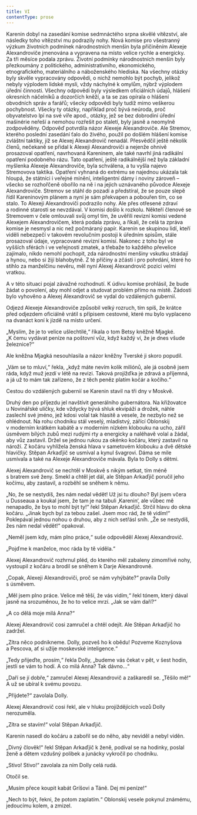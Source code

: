 ```yaml
---
title: VI
contentType: prose
---
```


<section>

Karenin dobyl na zasedání komise sedmnáctého srpna skvělé vítězství, ale následky toho vítězství mu podrazily nohy. Nová komise pro všestranný výzkum životních podmínek národnostních menšin byla přičiněním Alexeje Alexandroviče jmenována a vypravena na místo velice rychle a energicky. Za tři měsíce podala zprávu. Životní podmínky národnostních menšin byly přezkoumány z politického, administrativního, ekonomického, etnografického, materiálního a náboženského hlediska. Na všechny otázky byly skvěle vypracovány odpovědi, o nichž nemohlo být pochyb, jelikož nebyly výplodem lidské mysli, vždy náchylné k omylům, nýbrž výplodem úřední činnosti. Všechny odpovědi byly výsledkem oficiálních údajů, hlášení okresních náčelníků a dozorčích kněží, a ta se zas opírala o hlášení obvodních správ a farářů; všecky odpovědi byly tudíž mimo veškerou pochybnost. Všecky ty otázky, například proč bývá neúroda, proč obyvatelstvo lpí na své víře apod., otázky, jež se bez dobrodiní úřední mašinérie neřeší a nemohou rozřešit po staletí, byly jasně a neomylně zodpověděny. Odpověď potvrdila názor Alexeje Alexandroviče. Ale Stremov, kterého poslední zasedání ťalo do živého, použil po došlém hlášení komise zvláštní taktiky, jíž se Alexej Alexandrovič nenadál. Přesvědčil ještě několik členů, nečekaně se přidal k Alexeji Alexandroviči a nejenže ohnivě prosazoval opatření, navrhovaná Kareninem, ale také navrhl jiná radikální opatření podobného rázu. Tato opatření, ještě radikálnější než byla základní myšlenka Alexeje Alexandroviče, byla schválena, a tu vyšla najevo Stremovova taktika. Opatření vyhnaná do extrému se najednou ukázala tak hloupá, že státníci i veřejné mínění, inteligentní dámy i noviny zároveň – všecko se rozhořčeně obořilo na ně i na jejich uznávaného původce Alexeje Alexandroviče. Stremov se stáhl do pozadí a předstíral, že se pouze slepě řídil Kareninovým plánem a nyní je sám překvapen a pobouřen tím, co se stalo. To Alexeji Alexandroviči podrazilo nohy. Ale přes otřesené zdraví a rodinné starosti se nevzdával. V komisi došlo k rozkolu. Někteří členové se Stremovem v čele omlouvali svůj omyl tím, že uvěřili revizní komisi vedené Alexejem Alexandrovičem, která podala zprávu, a říkali, že celá ta zpráva komise je nesmysl a nic než počmáraný papír. Karenin se skupinou lidí, kteří viděli nebezpečí v takovém revolučním postoji k úředním spisům, stále prosazoval údaje, vypracované revizní komisí. Nakonec z toho byl ve vyšších sférách i ve veřejnosti zmatek, a třebaže to každého převelice zajímalo, nikdo nemohl pochopit, zda národnostní menšiny vskutku strádají a hynou, nebo si žijí blahobytně. Z té příčiny a zčásti i pro pohrdání, které ho stihlo za manželčinu nevěru, měl nyní Alexej Alexandrovič pozici velmi vratkou.

A v této situaci pojal závažné rozhodnutí. K údivu komise prohlásil, že bude žádat o povolení, aby mohl odjet a studovat problém přímo na místě. Žádosti bylo vyhověno a Alexej Alexandrovič se vydal do vzdálených gubernií.

Odjezd Alexeje Alexandroviče způsobil velký rozruch, tím spíš, že krátce před odjezdem oficiálně vrátil s přípisem cestovné, které mu bylo vyplaceno na dvanáct koní k jízdě na místo určení.

„Myslím, že je to velice ušlechtilé,“ říkala o tom Betsy kněžně Mjagké. „K čemu vydávat peníze na poštovní vůz, když každý ví, že je dnes všude železnice?“

Ale kněžna Mjagká nesouhlasila a názor kněžny Tverské ji skoro popudil.

„Vám se to mluví,“ řekla, „když máte nevím kolik miliónů, ale já osobně jsem ráda, když muž jezdí v létě na revizi. Taková projížďka je zdravá a příjemná, a já už to mám tak zařízeno, že z těch peněz platím kočár a kočího.“

Cestou do vzdálených gubernií se Karenin stavil na tři dny v Moskvě.

Druhý den po příjezdu jel navštívit generálního gubernátora. Na křižovatce u Novinářské uličky, kde vždycky bývá shluk ekvipáží a drožek, náhle zaslechl své jméno, jež kdosi volal tak hlasitě a vesele, že nezbylo než se ohlédnout. Na rohu chodníku stál veselý, mladistvý, zářící Oblonskij v moderním krátkém kabátě a v moderním nízkém klobouku na ucho, zářil úsměvem bílých zubů mezi rudými rty a energicky a naléhavě volal a žádal, aby vůz zastavil. Držel se jednou rukou za okénko kočáru, který zastavil na nároží. Z kočáru vyhlížela ženská hlava v sametovém klobouku a dvě dětské hlavičky. Stěpan Arkaďjič se usmíval a kynul švagrovi. Dáma se mile usmívala a také na Alexeje Alexandroviče mávala. Byla to Dolly s dětmi.

Alexej Alexandrovič se nechtěl v Moskvě s nikým setkat, tím méně s bratrem své ženy. Smekl a chtěl jet dál, ale Stěpan Arkaďjič poručil jeho kočímu, aby zastavil, a rozběhl se sněhem k němu.

„No, že se nestydíš, žes nám nedal vědět! Už jsi tu dlouho? Byl jsem včera u Dusseaua a koukal jsem, že tam je na tabuli ‚Karenin‘, ale vůbec mě nenapadlo, že bys to mohl být ty!“ řekl Stěpan Arka­ďjič. Strčil hlavu do okna kočáru. „Jinak bych byl za tebou zašel. Jsem moc rád, že tě vidím!“ Poklepával jednou nohou o druhou, aby z nich setřásl sníh. „Že se nestydíš, žes nám nedal vědět!“ opakoval.

„Neměl jsem kdy, mám plno práce,“ suše odpověděl Alexej Alexandrovič.

„Pojďme k manželce, moc ráda by tě viděla.“

Alexej Alexandrovič rozhrnul pléd, do kterého měl zabaleny zimomřivé nohy, vystoupil z kočáru a brodil se sněhem k Darje Alexandrovně.

„Copak, Alexeji Alexandroviči, proč se nám vyhýbáte?“ pravila Dolly s úsměvem.

„Měl jsem plno práce. Velice mě těší, že vás vidím,“ řekl tónem, který dával jasně na srozuměnou, že ho to velice mrzí. „Jak se vám daří?“

„A co dělá moje milá Anna?“

Alexej Alexandrovič cosi zamručel a chtěl odejít. Ale Stěpan Arkaďjič ho zadržel.

„Zítra něco podnikneme. Dolly, pozveš ho k obědu! Pozveme Koznyšova a Pescova, ať si užije moskevské inteligence.“

„Tedy přijeďte, prosím,“ řekla Dolly, „budeme vás čekat v pět, v šest hodin, jestli se vám to hodí. A co milá Anna? Tak dávno…“

„Daří se jí dobře,“ zamručel Alexej Alexandrovič a zaškaredil se. „Těšilo mě!“ A už se ubíral k svému povozu.

„Přijdete?“ zavolala Dolly.

Alexej Alexandrovič cosi řekl, ale v hluku projíždějících vozů Dolly nerozuměla.

„Zítra se stavím!“ volal Stěpan Arkaďjič.

Karenin nasedl do kočáru a zabořil se do něho, aby neviděl a nebyl viděn.

„Divný člověk!“ řekl Stěpan Arkaďjič k ženě, podíval se na hodinky, poslal ženě a dětem vzdušný polibek a junácky vykročil po chodníku.

„Stivo! Stivo!“ zavolala za ním Dolly celá rudá.

Otočil se.

„Musím přece koupit kabát Gríšovi a Táně. Dej mi peníze!“

„Nech to být, řekni, že potom zaplatím.“ Oblonskij vesele pokynul známému, jedoucímu kolem, a zmizel.

</section>
